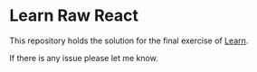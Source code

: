 # Learn Raw React

This repository holds the solution for the final exercise of [Learn](https://github.com/amitesh786/React-Contact-Form).

If there is any issue please let me know.
